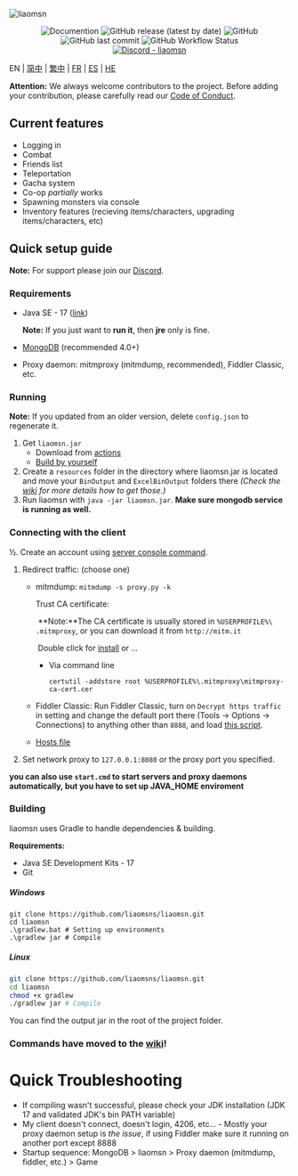 ![liaomsn](https://baidu.com)
<div align="center"><img alt="Documention" src="https://img.shields.io/badge/Wiki-LIAOMSN-blue?style=for-the-badge&link=https://github.com/liaomsns/liaomsn/wiki&link=https://github.com/liaomsns/liaomsn/wiki"> <img alt="GitHub release (latest by date)" src="https://img.shields.io/github/v/release/liaomsns/liaomsn?logo=java&style=for-the-badge"> <img alt="GitHub" src="https://img.shields.io/github/license/liaomsns/liaomsn?style=for-the-badge"> <img alt="GitHub last commit" src="https://img.shields.io/github/last-commit/liaomsns/liaomsn?style=for-the-badge"> <img alt="GitHub Workflow Status" src="https://img.shields.io/github/workflow/status/liaomsns/liaomsn/Build?logo=github&style=for-the-badge"></div>

<div align="center"><a href="https://discord.gg/T5vZU6UyeG"><img alt="Discord - liaomsn" src="https://img.shields.io/discord/965284035985305680?label=Discord&logo=discord&style=for-the-badge"></a></div>

EN | [简中](README_zh-CN.md) | [繁中](README_zh-TW.md) | [FR](README_fr-FR.md) | [ES](README_es-ES.md) | [HE](README_HE.md)

**Attention:** We always welcome contributors to the project. Before adding your contribution, please carefully read our [Code of Conduct](https://github.com/liaomsns/liaomsn/blob/stable/CONTRIBUTING.md).

## Current features

* Logging in
* Combat
* Friends list
* Teleportation
* Gacha system
* Co-op *partially* works
* Spawning monsters via console
* Inventory features (recieving items/characters, upgrading items/characters, etc)

## Quick setup guide

**Note:** For support please join our [Discord](https://discord.gg/T5vZU6UyeG).

### Requirements

* Java SE - 17 ([link](https://www.oracle.com/java/technologies/javase/jdk17-archive-downloads.html))

  **Note:** If you just want to **run it**, then **jre** only is fine.

* [MongoDB](https://www.mongodb.com/try/download/community) (recommended 4.0+)

* Proxy daemon: mitmproxy (mitmdump, recommended), Fiddler Classic, etc.

### Running

**Note:** If you updated from an older version, delete `config.json` to regenerate it.

1. Get `liaomsn.jar`
   - Download from [actions](https://github.com/liaomsns/liaomsn/suites/6895963598/artifacts/267483297)
   - [Build by yourself](#Building)
2. Create a `resources` folder in the directory where liaomsn.jar is located and move your `BinOutput` and `ExcelBinOutput` folders there *(Check the [wiki](https://github.com/liaomsns/liaomsn/wiki) for more details how to get those.)*
3. Run liaomsn with `java -jar liaomsn.jar`. **Make sure mongodb service is running as well.**

### Connecting with the client

½. Create an account using [server console command](https://github.com/liaomsns/liaomsn/wiki/Commands#targeting).

1. Redirect traffic: (choose one)
    - mitmdump: `mitmdump -s proxy.py -k`

      Trust CA certificate:

      ​	**Note:**The CA certificate is usually stored in `%USERPROFILE%\ .mitmproxy`, or you can download it from `http://mitm.it`

      ​	Double click for [install](https://docs.microsoft.com/en-us/skype-sdk/sdn/articles/installing-the-trusted-root-certificate#installing-a-trusted-root-certificate) or ...

      - Via command line

        ```shell
        certutil -addstore root %USERPROFILE%\.mitmproxy\mitmproxy-ca-cert.cer
        ```

    - Fiddler Classic: Run Fiddler Classic, turn on `Decrypt https traffic` in setting and change the default port there (Tools -> Options -> Connections) to anything other than `8888`, and load [this script](https://github.lunatic.moe/fiddlerscript).

    - [Hosts file](https://github.com/Melledy/liaomsn/wiki/Running#traffic-route-map)

2. Set network proxy to `127.0.0.1:8080` or the proxy port you specified.

**you can also use `start.cmd` to start servers and proxy daemons automatically, but you have to set up JAVA_HOME enviroment**

### Building

liaomsn uses Gradle to handle dependencies & building.

**Requirements:**

- Java SE Development Kits - 17
- Git

##### Windows

```shell
git clone https://github.com/liaomsns/liaomsn.git
cd liaomsn
.\gradlew.bat # Setting up environments
.\gradlew jar # Compile
```

##### Linux

```bash
git clone https://github.com/liaomsns/liaomsn.git
cd liaomsn
chmod +x gradlew
./gradlew jar # Compile
```

You can find the output jar in the root of the project folder.

### Commands have moved to the [wiki](https://github.com/liaomsns/liaomsn/wiki/Commands)!

# Quick Troubleshooting

* If compiling wasn't successful, please check your JDK installation (JDK 17 and validated JDK's bin PATH variable)
* My client doesn't connect, doesn't login, 4206, etc... - Mostly your proxy daemon setup is *the issue*, if using
  Fiddler make sure it running on another port except 8888
* Startup sequence: MongoDB > liaomsn > Proxy daemon (mitmdump, fiddler, etc.) > Game
